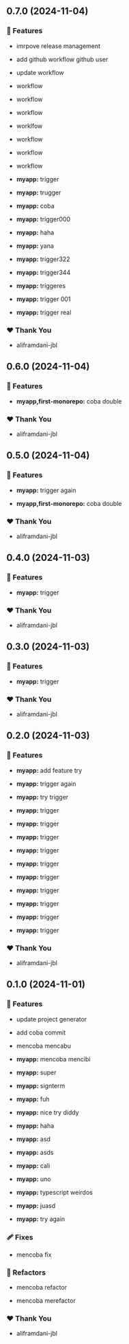 ## 0.7.0 (2024-11-04)


### 🚀 Features

- imrpove release management

- add github workflow github user

- update workflow

- workflow

- workflow

- workflow

- worklfow

- workflow

- workflow

- workflow

- **myapp:** trigger

- **myapp:** trugger

- **myapp:** coba

- **myapp:** trigger000

- **myapp:** haha

- **myapp:** yana

- **myapp:** trigger322

- **myapp:** trigger344

- **myapp:** triggeres

- **myapp:** trigger 001

- **myapp:** trigger real


### ❤️  Thank You

- aliframdani-jbl

## 0.6.0 (2024-11-04)


### 🚀 Features

- **myapp,first-monorepo:** coba double


### ❤️  Thank You

- aliframdani-jbl

## 0.5.0 (2024-11-04)


### 🚀 Features

- **myapp:** trigger again

- **myapp,first-monorepo:** coba double


### ❤️  Thank You

- aliframdani-jbl

## 0.4.0 (2024-11-03)


### 🚀 Features

- **myapp:** trigger


### ❤️  Thank You

- aliframdani-jbl

## 0.3.0 (2024-11-03)


### 🚀 Features

- **myapp:** trigger


### ❤️  Thank You

- aliframdani-jbl

## 0.2.0 (2024-11-03)


### 🚀 Features

- **myapp:** add feature try

- **myapp:** trigger again

- **myapp:** try trigger

- **myapp:** trigger

- **myapp:** trigger

- **myapp:** trigger

- **myapp:** trigger

- **myapp:** trigger

- **myapp:** trigger

- **myapp:** trigger

- **myapp:** trigger

- **myapp:** trigger

- **myapp:** trigger


### ❤️  Thank You

- aliframdani-jbl

## 0.1.0 (2024-11-01)


### 🚀 Features

- update project generator

- add coba commit

- mencoba mencabu

- **myapp:** mencoba mencibi

- **myapp:** super

- **myapp:** signterm

- **myapp:** fuh

- **myapp:** nice try diddy

- **myapp:** haha

- **myapp:** asd

- **myapp:** asds

- **myapp:** cali

- **myapp:** uno

- **myapp:** typescript weirdos

- **myapp:** juasd

- **myapp:** try again


### 🩹 Fixes

- mencoba fix


### 💅 Refactors

- mencoba refactor

- mencoba merefactor


### ❤️  Thank You

- aliframdani-jbl